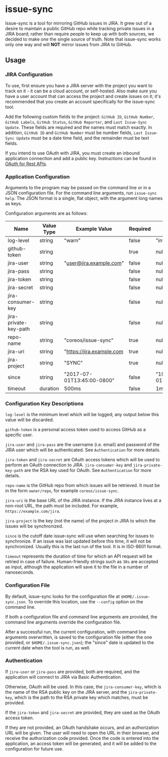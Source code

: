 # issue-sync

Issue-sync is a tool for mirroring GitHub issues in JIRA. It grew
out of a desire to maintain a public GitHub repo while tracking private
issues in a JIRA board; rather than require people to keep up with both
sources, we decided to make *one* the single source of truth. Note that 
issue-sync works only one way and will **NOT** mirror issues from JIRA to 
GitHub.

## Usage

### JIRA Configuration

To use, first ensure you have a JIRA server with the project you want
to track on it - it can be a cloud account, or self-hosted. Also make
sure you have a user account that can access the project and create
issues on it; it's recommended that you create an account specifically
for the issue-sync tool.

Add the following custom fields to the project: `GitHub ID`, `GitHub
Number`, `GitHub Labels`, `GitHub Status`, `GitHub Reporter`, and `Last
Issue-Sync Update`. These fields are required and the names must match
exactly. In addition,  `GitHub ID` and `GitHub Number` must be number
fields, `Last Issue-Sync Update` must be a date time field, and the
remainder must be text fields.

If you intend to use OAuth with JIRA, you must create an inbound
application connection and add a public key. Instructions can be found
in
[OAuth for Rest APIs](https://developer.atlassian.com/cloud/jira/platform/jira-rest-api-oauth-authentication/).

### Application Configuration

Arguments to the program may be passed on the command line or in a
JSON configuration file. For the command line arguments, run `issue-sync
help`. The JSON format is a single, flat object, with the argument long
names as keys.

Configuration arguments are as follows:

Name|Value Type|Example Value| Required|Default
----|----------|-------------|---------|-------------
log-level|string|"warn"|false|"info"
github-token|string| |true|null
jira-user|string|"user@jira.example.com"|false|null
jira-pass|string| |false|null
jira-token|string| |false|null
jira-secret|string| |false|null
jira-consumer-key|string| |false|null
jira-private-key-path|string| |false|null
repo-name|string|"coreos/issue-sync"|true|null
jira-uri|string|"https://jira.example.com|true|null
jira-project|string|"SYNC"|true|null
since|string|"2017-07-01T13:45:00-0800"|false|"1970-01-01T00:00:00+0000"
timeout|duration|500ms|false|1m

### Configuration Key Descriptions

`log-level` is the minimum level which will be logged; any output below
this value will be discarded.

`github-token` is a personal access token used to access GitHub as a
specific user.

`jira-user` and `jira-pass` are the username (i.e. email) and password
of the JIRA user which will be authenticated. See `Authentication` for
more details.

`jira-token` and `jira-secret` are OAuth access tokens which will be
used to perform an OAuth connection to JIRA. `jira-consumer-key` and
`jira-private-key-path` are the RSA key used for OAuth. See
`Authentication` for more details.

`repo-name` is the GitHub repo from which issues will be retrieved. It
must be in the form `owner/repo`, for example `coreos/issue-sync`.

`jira-uri` is the base URL of the JIRA instance. If the JIRA instance
lives at a non-root URL, the path must be included. For example,
`https://example.com/jira`.

`jira-project` is the key (not the name) of the project in JIRA to
which the issues will be synchronized.

`since` is the cutoff date issue-sync will use when searching for issues
to synchronize. If an issue was last updated before this time, it will
not be synchronized. Usually this is the last run of the tool. It is in
ISO-8601 format.

`timeout` represents the duration of time for which an API request will
be retried in case of failure. Human-friendly strings such as `30s` are
accepted as input, although the application will save it to the file
in a number of nanoseconds.

### Configuration File

By default, issue-sync looks for the configuration file at
`$HOME/.issue-sync.json`. To override this location, use the `--config`
option on the command line.

If both a configuration file and command line arguments are provided,
the command line arguments override the configuration file.

After a successful run, the current configuration, with command line
arguments overwritten, is saved to the configuration file (either the
one provided, or `$HOME/.issue-sync.json`); the "since" date is updated
to the current date when the tool is run, as well.

### Authentication

If `jira-user` or `jira-pass` are provided, both are required, and the
application will connect to JIRA via Basic Authentication.

Otherwise, OAuth will be used. In this case, the `jira-consumer-key`, which is the
name of the RSA public key on the JIRA server, and the
`jira-private-key`, which is the path to the RSA private key which
matches, must be provided.

If the `jira-token` and `jira-secret` are provided, they are used as the
OAuth access token.

If they are not provided, an OAuth handshake occurs, and an authorization
URL will be given. The user will need to open the URL in their browser,
and receive the authorization code provided. Once the code is entered
into the application, an access token will be generated, and it will be
added to the configuration for future use.
